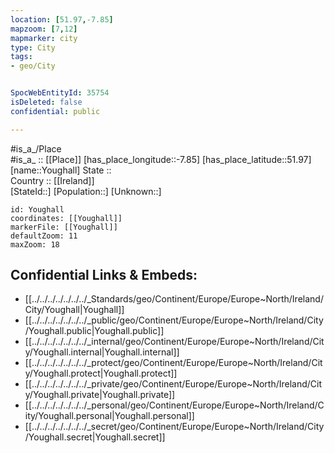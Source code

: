 ```yaml
---
location: [51.97,-7.85] 
mapzoom: [7,12] 
mapmarker: city 
type: City
tags:
- geo/City


SpocWebEntityId: 35754
isDeleted: false
confidential: public

---
```

#is_a_/Place  
#is_a_ :: [[Place]] 
[has_place_longitude::-7.85] 
[has_place_latitude::51.97] 
[name::Youghall] 
State ::  
Country :: [[Ireland]]  
[StateId::] 
[Population::] 
[Unknown::] 


```leaflet
id: Youghall
coordinates: [[Youghall]] 
markerFile: [[Youghall]] 
defaultZoom: 11 
maxZoom: 18
```


## Confidential Links & Embeds: 
- [[../../../../../../../_Standards/geo/Continent/Europe/Europe~North/Ireland/City/Youghall|Youghall]] 
- [[../../../../../../../_public/geo/Continent/Europe/Europe~North/Ireland/City/Youghall.public|Youghall.public]] 
- [[../../../../../../../_internal/geo/Continent/Europe/Europe~North/Ireland/City/Youghall.internal|Youghall.internal]] 
- [[../../../../../../../_protect/geo/Continent/Europe/Europe~North/Ireland/City/Youghall.protect|Youghall.protect]] 
- [[../../../../../../../_private/geo/Continent/Europe/Europe~North/Ireland/City/Youghall.private|Youghall.private]] 
- [[../../../../../../../_personal/geo/Continent/Europe/Europe~North/Ireland/City/Youghall.personal|Youghall.personal]] 
- [[../../../../../../../_secret/geo/Continent/Europe/Europe~North/Ireland/City/Youghall.secret|Youghall.secret]] 
